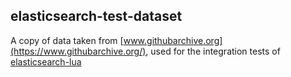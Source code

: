 ## elasticsearch-test-dataset

A copy of data taken from [www.githubarchive.org](https://www.githubarchive.org/), used for the integration tests of [elasticsearch-lua](https://github.com/DhavalKapil/elasticsearch-lua)